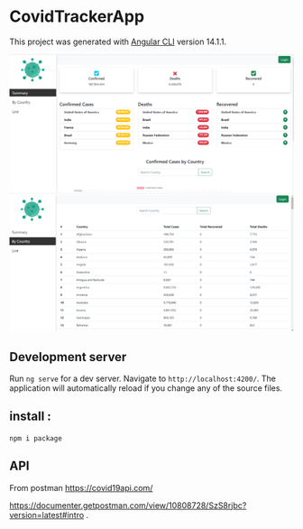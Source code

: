 # CovidTrackerApp

This project was generated with [Angular CLI](https://github.com/angular/angular-cli) version 14.1.1.

![This is an image](https://github.com/MoHaNaD-mjs/covid-tracker-app/blob/master/app-screen-img/1.png)
![This is an image](https://github.com/MoHaNaD-mjs/covid-tracker-app/blob/master/app-screen-img/2.png)
## Development server

Run `ng serve` for a dev server. Navigate to `http://localhost:4200/`. The application will automatically reload if you change any of the source files.

## **install :**

```
npm i package
```

## API
From postman https://covid19api.com/


https://documenter.getpostman.com/view/10808728/SzS8rjbc?version=latest#intro
.
